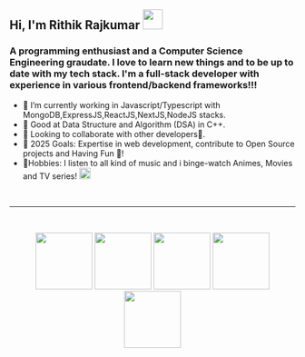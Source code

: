 ## Hi, I'm Rithik Rajkumar <img src="https://media.giphy.com/media/hvRJCLFzcasrR4ia7z/giphy.gif" width="35px">

[linkedin]: https://www.linkedin.com/in/rrk4

### A programming enthusiast and a Computer Science Engineering graudate. I love to learn new things and to be up to date with my tech stack. I'm a full-stack developer with experience in various frontend/backend frameworks!!!

- 🔭 I’m currently working in Javascript/Typescript with MongoDB,ExpressJS,ReactJS,NextJS,NodeJS stacks.
- 🦾 Good at Data Structure and Algorithm (DSA) in C++.
- 🚀 Looking to collaborate with other developers🦖.
- 🥅 2025 Goals: Expertise in web development, contribute to Open Source projects and Having Fun 🍤!
- 💙Hobbies: I listen to all kind of music and i binge-watch Animes, Movies and TV series! <img src="https://emojipedia-us.s3.dualstack.us-west-1.amazonaws.com/thumbs/72/google/313/rolling-on-the-floor-laughing_1f923.png" width="20px">
<br>

---

<br>

<p align="center">
  <img src="https://i.giphy.com/media/eNAsjO55tPbgaor7ma/200w.webp" width="100">
  <img src="https://media3.giphy.com/media/kdFc8fubgS31b8DsVu/giphy.webp" width="100">
  <img src="https://media.giphy.com/media/LMt9638dO8dftAjtco/giphy.gif" width="100">
  <img src="https://i.giphy.com/media/KzJkzjggfGN5Py6nkT/200.webp" width="100">
  <img src="https://i.giphy.com/media/IdyAQJVN2kVPNUrojM/200.webp" width="100">
<br>

